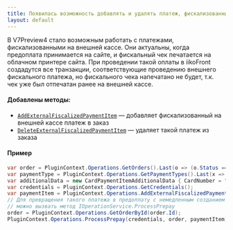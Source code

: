 ```yaml
---
title: Появилась возможность добавлять и удалять платеж, фискализованный на внешней кассе
layout: default
---
```


В V7Preview4 стало возможным работать с платежами, фискализованными на внешней кассе. Они актуальны, когда предоплата принимается на сайте, и фискальный чек печатается на облачном принтере сайта. При проведении такой оплаты в iikoFront создадутся все транзакции, соответствующие проведению внешнего фискального платежа, но фискального чека напечатано не будет, т.к. чек уже был отпечатан ранее на внешней кассе.

#### Добавлены методы:

- [`AddExternalFiscalizedPaymentItem`](https://iiko.github.io/front.api.sdk/v7/html/Overload_Resto_Front_Api_Editors_IEditSession_AddExternalFiscalizedPaymentItem.htm) — добавляет фискализованный на внешней кассе платеж в заказ
- [`DeleteExternalFiscalizedPaymentItem`](https://iiko.github.io/front.api.sdk/v7/html/M_Resto_Front_Api_Editors_IEditSession_DeleteExternalFiscalizedPaymentItem.htm) — удаляет такой платеж из заказа

#### Пример
```cs
var order = PluginContext.Operations.GetOrders().Last(o => (o.Status == OrderStatus.New));
var paymentType = PluginContext.Operations.GetPaymentTypes().Last(x => x.Kind == PaymentTypeKind.Card && x.Name.ToUpper() == "DINERS");
var additionalData = new CardPaymentItemAdditionalData { CardNumber = "123456" };
var credentials = PluginContext.Operations.GetCredentials();
var paymentItem = PluginContext.Operations.AddExternalFiscalizedPaymentItem(50, additionalData, paymentType, order, credentials);
// Для превращения такого платежа в предоплату с немедленным созданием соответствующих транзакций на iikoFront,
// можно вызвать метод IOperationService.ProcessPrepay
order = PluginContext.Operations.GetOrderById(order.Id);
PluginContext.Operations.ProcessPrepay(credentials, order, paymentItem);
```